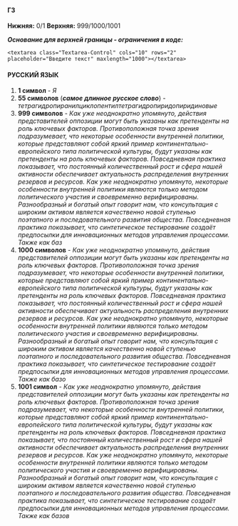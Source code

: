 #### ГЗ
**Нижняя:** 0/1
**Верхняя:** 999/1000/1001

***Основание для верхней границы - ограничения в коде:***
```
<textarea class="Textarea-Control" cols="10" rows="2" placeholder="Введите текст" maxlength="1000"></textarea>
```
#### РУССКИЙ ЯЗЫК
1. **1 символ** - _Я_
2. **55 символов** (***самое длинное русское слово***) - _тетрагидропиранилциклопентилтетрагидропиридопиридиновые_
3. **999 символов** - _Как уже неоднократно упомянуто, действия представителей оппозиции могут быть указаны как претенденты на роль ключевых факторов. Противоположная точка зрения подразумевает, что некоторые особенности внутренней политики, которые представляют собой яркий пример континентально-европейского типа политической культуры, будут указаны как претенденты на роль ключевых факторов. Повседневная практика показывает, что постоянный количественный рост и сфера нашей активности обеспечивает актуальность распределения внутренних резервов и ресурсов. Как уже неоднократно упомянуто, некоторые особенности внутренней политики являются только методом политического участия и своевременно верифицированы. Разнообразный и богатый опыт говорит нам, что консультация с широким активом является качественно новой ступенью поэтапного и последовательного развития общества. Повседневная практика показывает, что синтетическое тестирование создаёт предпосылки для инновационных методов управления процессами. Также как баз_
4. **1000 символов** - _Как уже неоднократно упомянуто, действия представителей оппозиции могут быть указаны как претенденты на роль ключевых факторов. Противоположная точка зрения подразумевает, что некоторые особенности внутренней политики, которые представляют собой яркий пример континентально-европейского типа политической культуры, будут указаны как претенденты на роль ключевых факторов. Повседневная практика показывает, что постоянный количественный рост и сфера нашей активности обеспечивает актуальность распределения внутренних резервов и ресурсов. Как уже неоднократно упомянуто, некоторые особенности внутренней политики являются только методом политического участия и своевременно верифицированы. Разнообразный и богатый опыт говорит нам, что консультация с широким активом является качественно новой ступенью поэтапного и последовательного развития общества. Повседневная практика показывает, что синтетическое тестирование создаёт предпосылки для инновационных методов управления процессами. Также как базо_
5. **1001 символ** - _Как уже неоднократно упомянуто, действия представителей оппозиции могут быть указаны как претенденты на роль ключевых факторов. Противоположная точка зрения подразумевает, что некоторые особенности внутренней политики, которые представляют собой яркий пример континентально-европейского типа политической культуры, будут указаны как претенденты на роль ключевых факторов. Повседневная практика показывает, что постоянный количественный рост и сфера нашей активности обеспечивает актуальность распределения внутренних резервов и ресурсов. Как уже неоднократно упомянуто, некоторые особенности внутренней политики являются только методом политического участия и своевременно верифицированы. Разнообразный и богатый опыт говорит нам, что консультация с широким активом является качественно новой ступенью поэтапного и последовательного развития общества. Повседневная практика показывает, что синтетическое тестирование создаёт предпосылки для инновационных методов управления процессами. Также как базов_
